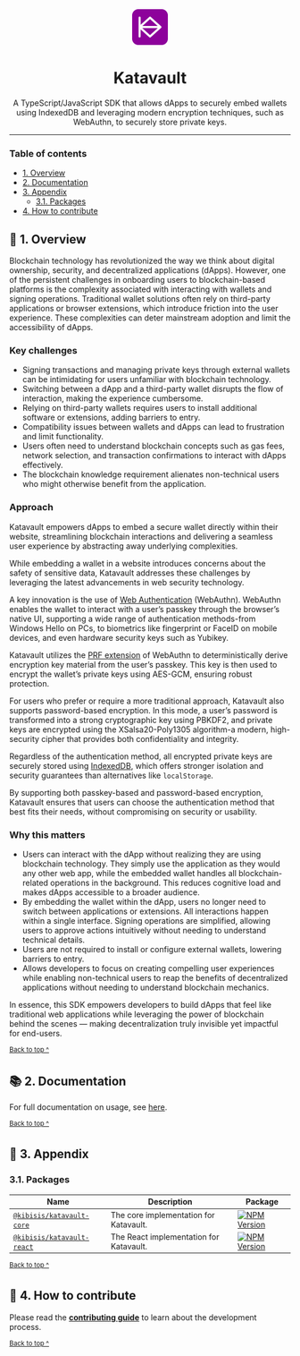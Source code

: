 <div align="center">
  <img alt="Katavault logo" src="https://github.com/kibis-is/katavault/blob/main/images/repo_logo@128x128.png" height="64" />
</div>

<h1 align="center">
  Katavault
</h1>

<p align="center">
  A TypeScript/JavaScript SDK that allows dApps to securely embed wallets using IndexedDB and leveraging modern encryption techniques, such as WebAuthn, to securely store private keys.
</p>

---

### Table of contents

* [1. Overview](#-1-overview)
* [2. Documentation](#-2-documentation)
* [3. Appendix](#-3-appendix)
  - [3.1. Packages](#31-packages)
* [4. How to contribute](#-4-how-to-contribute)

## 🔭 1. Overview

Blockchain technology has revolutionized the way we think about digital ownership, security, and decentralized applications (dApps). However, one of the persistent challenges in onboarding users to blockchain-based platforms is the complexity associated with interacting with wallets and signing operations. Traditional wallet solutions often rely on third-party applications or browser extensions, which introduce friction into the user experience. These complexities can deter mainstream adoption and limit the accessibility of dApps.

### Key challenges

* Signing transactions and managing private keys through external wallets can be intimidating for users unfamiliar with blockchain technology.
* Switching between a dApp and a third-party wallet disrupts the flow of interaction, making the experience cumbersome.
* Relying on third-party wallets requires users to install additional software or extensions, adding barriers to entry.
* Compatibility issues between wallets and dApps can lead to frustration and limit functionality.
* Users often need to understand blockchain concepts such as gas fees, network selection, and transaction confirmations to interact with dApps effectively.
* The blockchain knowledge requirement alienates non-technical users who might otherwise benefit from the application.

### Approach

Katavault empowers dApps to embed a secure wallet directly within their website, streamlining blockchain interactions and delivering a seamless user experience by abstracting away underlying complexities.

While embedding a wallet in a website introduces concerns about the safety of sensitive data, Katavault addresses these challenges by leveraging the latest advancements in web security technology.

A key innovation is the use of [Web Authentication](https://developer.mozilla.org/en-US/docs/Web/API/Web_Authentication_API) (WebAuthn). WebAuthn enables the wallet to interact with a user’s passkey through the browser’s native UI, supporting a wide range of authentication methods-from Windows Hello on PCs, to biometrics like fingerprint or FaceID on mobile devices, and even hardware security keys such as Yubikey.

Katavault utilizes the [PRF extension](https://github.com/w3c/webauthn/wiki/Explainer:-PRF-extension) of WebAuthn to deterministically derive encryption key material from the user’s passkey. This key is then used to encrypt the wallet’s private keys using AES-GCM, ensuring robust protection.

For users who prefer or require a more traditional approach, Katavault also supports password-based encryption. In this mode, a user’s password is transformed into a strong cryptographic key using PBKDF2, and private keys are encrypted using the XSalsa20-Poly1305 algorithm-a modern, high-security cipher that provides both confidentiality and integrity.

Regardless of the authentication method, all encrypted private keys are securely stored using [IndexedDB](https://developer.mozilla.org/en-US/docs/Web/API/IndexedDB_API), which offers stronger isolation and security guarantees than alternatives like `localStorage`.

By supporting both passkey-based and password-based encryption, Katavault ensures that users can choose the authentication method that best fits their needs, without compromising on security or usability.

### Why this matters

* Users can interact with the dApp without realizing they are using blockchain technology. They simply use the application as they would any other web app, while the embedded wallet handles all blockchain-related operations in the background. This reduces cognitive load and makes dApps accessible to a broader audience.
* By embedding the wallet within the dApp, users no longer need to switch between applications or extensions. All interactions happen within a single interface. Signing operations are simplified, allowing users to approve actions intuitively without needing to understand technical details.
* Users are not required to install or configure external wallets, lowering barriers to entry.
* Allows developers to focus on creating compelling user experiences while enabling non-technical users to reap the benefits of decentralized applications without needing to understand blockchain mechanics.

In essence, this SDK empowers developers to build dApps that feel like traditional web applications while leveraging the power of blockchain behind the scenes — making decentralization truly invisible yet impactful for end-users.

<sup>[Back to top ^][table-of-contents]</sup>

## 📚 2. Documentation

For full documentation on usage, see [here](https://kibis-is.github.io/katavault).

<sup>[Back to top ^][table-of-contents]</sup>

## 📑 3. Appendix

### 3.1. Packages

| Name                                                                                                   | Description                             | Package                                                                                                                               |
|--------------------------------------------------------------------------------------------------------|-----------------------------------------|---------------------------------------------------------------------------------------------------------------------------------------|
| [`@kibisis/katavault-core`](https://github.com/kibis-is/katavault/blob/main/packages/core/README.md)   | The core implementation for Katavault.  | [![NPM Version](https://img.shields.io/npm/v/%40kibisis%2Fkatavault-core)](https://www.npmjs.com/package/%40kibisis/katavault-core)   |
| [`@kibisis/katavault-react`](https://github.com/kibis-is/katavault/blob/main/packages/react/README.md) | The React implementation for Katavault. | [![NPM Version](https://img.shields.io/npm/v/%40kibisis%2Fkatavault-react)](https://www.npmjs.com/package/%40kibisis/katavault-react) |

<sup>[Back to top ^][table-of-contents]</sup>

## 👏 4. How to contribute

Please read the [**contributing guide**](https://github.com/kibis-is/katavault/blob/main/CONTRIBUTING.md) to learn about the development process.

<sup>[Back to top ^][table-of-contents]</sup>

<!-- links -->
[table-of-contents]: #table-of-contents
